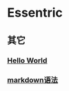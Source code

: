 # Essentric

## 其它

### [Hello World](/articles/others/hello-world.md)
### [markdown语法](/articles/others/markdown语法.md)

